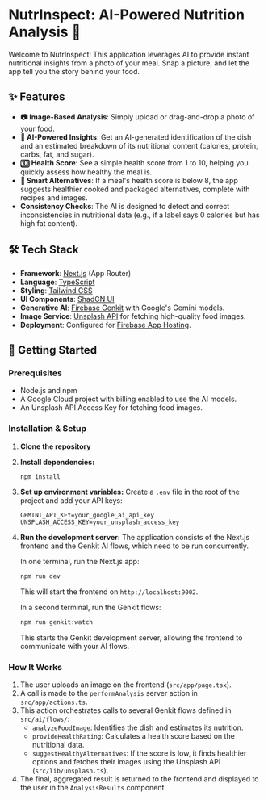 # NutrInspect: AI-Powered Nutrition Analysis 🥗

Welcome to NutrInspect! This application leverages AI to provide instant nutritional insights from a photo of your meal. Snap a picture, and let the app tell you the story behind your food.

## ✨ Features

- **📷 Image-Based Analysis**: Simply upload or drag-and-drop a photo of your food.
- **🔬 AI-Powered Insights**: Get an AI-generated identification of the dish and an estimated breakdown of its nutritional content (calories, protein, carbs, fat, and sugar).
- **🔟 Health Score**: See a simple health score from 1 to 10, helping you quickly assess how healthy the meal is.
- **🥗 Smart Alternatives**: If a meal's health score is below 8, the app suggests healthier cooked and packaged alternatives, complete with recipes and images.
- **Consistency Checks**: The AI is designed to detect and correct inconsistencies in nutritional data (e.g., if a label says 0 calories but has high fat content).

## 🛠️ Tech Stack

- **Framework**: [Next.js](https://nextjs.org/) (App Router)
- **Language**: [TypeScript](https://www.typescriptlang.org/)
- **Styling**: [Tailwind CSS](https://tailwindcss.com/)
- **UI Components**: [ShadCN UI](https://ui.shadcn.com/)
- **Generative AI**: [Firebase Genkit](https://firebase.google.com/docs/genkit) with Google's Gemini models.
- **Image Service**: [Unsplash API](https://unsplash.com/developers) for fetching high-quality food images.
- **Deployment**: Configured for [Firebase App Hosting](https://firebase.google.com/docs/hosting).

## 🚀 Getting Started

### Prerequisites

- Node.js and npm
- A Google Cloud project with billing enabled to use the AI models.
- An Unsplash API Access Key for fetching food images.

### Installation & Setup

1.  **Clone the repository**

2.  **Install dependencies:**
    ```bash
    npm install
    ```

3.  **Set up environment variables:**
    Create a `.env` file in the root of the project and add your API keys:
    ```
    GEMINI_API_KEY=your_google_ai_api_key
    UNSPLASH_ACCESS_KEY=your_unsplash_access_key
    ```

4.  **Run the development server:**
    The application consists of the Next.js frontend and the Genkit AI flows, which need to be run concurrently.

    In one terminal, run the Next.js app:
    ```bash
    npm run dev
    ```
    This will start the frontend on `http://localhost:9002`.

    In a second terminal, run the Genkit flows:
    ```bash
    npm run genkit:watch
    ```
    This starts the Genkit development server, allowing the frontend to communicate with your AI flows.

### How It Works

1.  The user uploads an image on the frontend (`src/app/page.tsx`).
2.  A call is made to the `performAnalysis` server action in `src/app/actions.ts`.
3.  This action orchestrates calls to several Genkit flows defined in `src/ai/flows/`:
    - `analyzeFoodImage`: Identifies the dish and estimates its nutrition.
    - `provideHealthRating`: Calculates a health score based on the nutritional data.
    - `suggestHealthyAlternatives`: If the score is low, it finds healthier options and fetches their images using the Unsplash API (`src/lib/unsplash.ts`).
4.  The final, aggregated result is returned to the frontend and displayed to the user in the `AnalysisResults` component.
